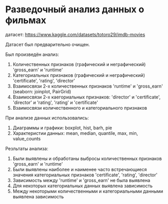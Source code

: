 # Разведочный анализ данных о фильмах

датасет: https://www.kaggle.com/datasets/totoro29/imdb-movies

Датасет был предварительно очищен.

Был произведён анализ:
  1. Количественных признаков (графический и неграфический) 'gross_earn' и 'runtime'
  2. Категориальных признаков (графический и неграфический) 'certificate', 'rating', 'director'
  3. Взаимосвязи 2-х количественных признаков 'runtime' и 'gross_earn' (seaborn: joinplot, PairGrid)
  4. Взаимосвязи 2-х каегориальных признаков: 'director' и 'certificate', 'director' и 'rating', 'rating' и 'certificate'
  5. Взаимосвязи количественного и категориального признаков

При анализе данных использовались:
  1. Диаграммы и графики: boxplot, hist, barh, pie
  2. Характеристии данных: mean, median, quantile, max, min, value_counts
     
Резльтаты анализа:
  1. Были выявлены и обработаны выбросы количественных признаков 'gross_earn' и 'runtime'
  2. Были выявлены наиболее и наименее часто встречающиеся значения категориальных признаков 'certificate', 'rating', 'director'
  3. Зависимость между 'runtime' и 'gross_earn' не была выявлена
  4. Для некоторых категориальных данных выявлена зависимость
  5. Между некоторыми количественными и категориальными данными выявлена зависимость
